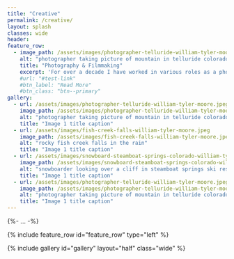 ```yaml
---
title: "Creative"
permalink: /creative/
layout: splash
classes: wide
header:
feature_row:
  - image_path: /assets/images/photographer-telluride-william-tyler-moore.jpeg
    alt: "photographer taking picture of mountain in telluride colorado"
    title: "Photography & Filmmaking"
    excerpt: 'For over a decade I have worked in various roles as a photographer and videographer creating engaging content to help businesses and brands connect with customers. My favorite projects have been capturing outdoor adventures and action sports such as skiing and mountain biking for ski and bike shops, action sports films, and product manufacturers.  I am also a FAA certified drone pilot, which has enabled me to bring unique perspectives to my work. My goal is to create art that tells a story and will inspire others to go out into nature and have an adventure of their own. '
    #url: "#test-link"
    #btn_label: "Read More"
    #btn_class: "btn--primary"
gallery:
  - url: /assets/images/photographer-telluride-william-tyler-moore.jpeg
    image_path: /assets/images/photographer-telluride-william-tyler-moore.jpeg
    alt: "photographer taking picture of mountain in telluride colorado"
    title: "Image 1 title caption"
  - url: /assets/images/fish-creek-falls-william-tyler-moore.jpeg
    image_path: /assets/images/fish-creek-falls-william-tyler-moore.jpeg
    alt: "rocky fish creek falls in the rain"
    title: "Image 1 title caption"
  - url: /assets/images/snowboard-steamboat-springs-colorado-william-tyler-moore.jpeg
    image_path: /assets/images/snowboard-steamboat-springs-colorado-william-tyler-moore.jpeg
    alt: "snowboarder looking over a cliff in steamboat springs ski resort"
    title: "Image 1 title caption"
  - url: /assets/images/photographer-telluride-william-tyler-moore.jpeg
    image_path: /assets/images/photographer-telluride-william-tyler-moore.jpeg
    alt: "photographer taking picture of mountain in telluride colorado"
    title: "Image 1 title caption"  
---
```

{%- ... -%}

{% include feature_row id="feature_row" type="left" %}

{% include gallery id="gallery" layout="half" class="wide" %}
